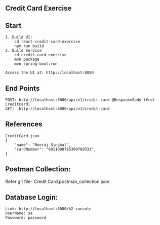 Credit Card Exercise
-----------------

Start
-----
    1. Build UI:
        cd react-credit-card-exercise
        npm run build
    2. Build Service
        cd credit-card-exercise
        mvn package
        mvn spring-boot:run

    Access the UI at: http://localhost:8080

End Points
----------
    POST: http://localhost:8080/api/v1/credit-card @ResponseBody (#ref CreditCard)
    GET:  http://localhost:8080/api/v1/credit-card
   

References
----------
    CreditCard.json
    {
        "name": "Neeraj Singhal",
        "cardNumber": "6011008785309789331",
    }

Postman Collection:
------------------
Refer git file-  Credit Card.postman_collection.json
    
Database Login:
--------------
    Link: http://localhost:8080/h2-console
    UserName: sa
    Password: password